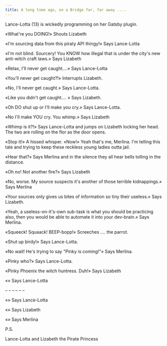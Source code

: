 ```yaml
---
title: A long time ago, on a Bridge far, far away ....
---
```


Lance-Lotta (13) is wickedly programming on her Gatsby plugin.

«What're you DOING!» Shouts Lizabeth

«I'm sourcing data from this piraty API thingy!» Says Lance-Lotta

«I'm not blind. Sourcery! You KNOW how illegal that is under the city's new anti-witch craft laws.» Says Lizabeth

«Relax, I'll never get caught....» Says Lance-Lotta

«You'll never get caught?!» Interrupts Lizabeth.

«No, I'll never get caught.» Says Lance-Lotta.

«Like you didn't get caught.... » Says Lizabeth.

«Oh DO shut up or I'll make you cry.» Says Lance-Lotta.

«No I'll make YOU cry. You whimp.» Says Lizabeth

«Whimp is it?!» Says Lance-Lotta and jumps on Lizabeth locking her head. The two are rolling on the flor as the door opens.

«Stop it!» A hissed whisper. «Now!» Yeah that's me, Merlina. I'm telling this tale and trying to keep these reckless young ladies outta jail.

«Hear that?» Says Merlina and in the silence they all hear bells tolling in the distance.

«Oh no! Not another fire?» Says Lizabeth

«No, worse. My source suspects it's another of those terrible kidnappings.» Says Merlina

«Your sources only gives us bites of information so tiny their useless.» Says Lizabeth.

«Yeah, a useless-on-it's-own sub-task is what you should be practicing also, then you would be able to automate it into your dev-brain.» Says Merlina.

«Squeeck! Squaack! BEEP-bopp!» Screeches .... the parrot.

«Shut up birdy!» Says Lance-Lotta.

«No wait! He's trying to say "Pinky is coming!"» Says Merlina.

«Pinky who?» Says Lance-Lotta.

«Pinky Phoenix the witch huntress. Duh!» Says Lizabeth

«» Says Lance-Lotta

– – – – – –

«» Says Lance-Lotta

«» Says Lizabeth

«» Says Merlina


P.S.

Lance-Lotta and Lizabeth the Pirate Princess
